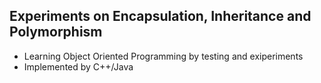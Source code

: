 ## Experiments on Encapsulation, Inheritance and Polymorphism

- Learning Object Oriented Programming by testing and exiperiments
- Implemented by C++/Java
